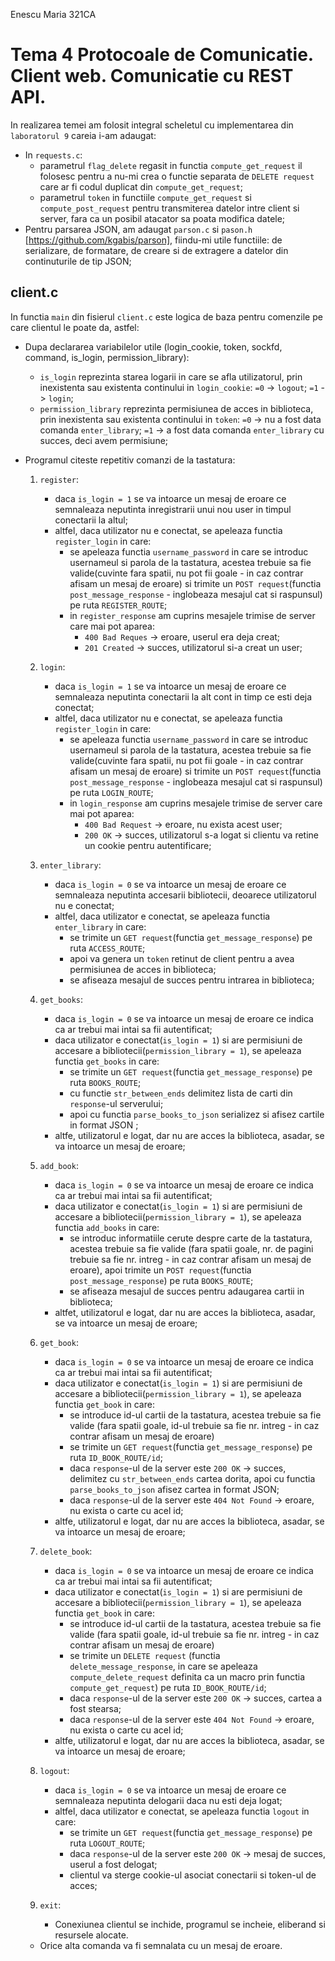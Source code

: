 Enescu Maria 321CA

# Tema 4 Protocoale de Comunicatie. Client web. Comunicatie cu REST API.

In realizarea temei am folosit integral scheletul cu implementarea din
`laboratorul 9` careia i-am adaugat: 
- In `requests.c`:
    - parametrul `flag_delete` regasit in functia `compute_get_request`
    il folosesc pentru a nu-mi crea o functie separata de `DELETE request`
    care ar fi codul duplicat din `compute_get_request`;
    - parametrul `token` in functiile `compute_get_request` si
    `compute_post_request` pentru transmiterea datelor intre client si server,
    fara ca un posibil atacator sa poata modifica datele;
- Pentru parsarea JSON, am adaugat `parson.c` si `pason.h`
[https://github.com/kgabis/parson], fiindu-mi utile functiile: de serializare,
de formatare, de creare si de extragere a datelor din continuturile de tip JSON;

## client.c

In functia `main` din fisierul `client.c` este logica de baza pentru comenzile
pe care clientul le poate da, astfel:
- Dupa declararea variabilelor utile (login_cookie, token, sockfd, command,
is_login, permission_library):
    - `is_login` reprezinta starea logarii in care se afla utilizatorul, prin
    inexistenta sau existenta continului in `login_cookie`:
        `=0` -> `logout`;
        `=1` -> `login`;
    - `permission_library` reprezinta permisiunea de acces in biblioteca, prin
     inexistenta sau existenta continului in `token`:
        `=0` -> nu a fost data comanda `enter_library`;
        `=1` -> a fost data comanda `enter_library` cu succes, deci avem
        permisiune;

- Programul citeste repetitiv comanzi de la tastatura:
    1. `register`:
        - daca `is_login = 1` se va intoarce un mesaj de eroare ce semnaleaza
        neputinta inregistrarii unui nou user in timpul conectarii la altul;
        - altfel, daca utilizator nu e conectat, se apeleaza functia
        `register_login` in care:
            - se apeleaza functia `username_password` in care se introduc
            usernameul si parola de la tastatura, acestea trebuie sa fie
            valide(cuvinte fara spatii, nu pot fii goale - in caz contrar
            afisam un mesaj de eroare) si trimite un `POST request`(functia
            `post_message_response` - inglobeaza mesajul cat si raspunsul)
            pe ruta `REGISTER_ROUTE`;
            - in `register_response` am cuprins mesajele trimise de
            server care mai pot aparea:
                - `400 Bad Reques` -> eroare, userul era deja creat;
                - `201 Created` -> succes, utilizatorul si-a creat un user;

    2. `login`:
        - daca `is_login = 1` se va intoarce un mesaj de eroare ce semnaleaza
        neputinta conectarii la alt cont in timp ce esti deja conectat;
        - altfel, daca utilizator nu e conectat, se apeleaza functia
        `register_login` in care:
            - se apeleaza functia `username_password` in care se introduc
            usernameul si parola de la tastatura, acestea trebuie sa fie
            valide(cuvinte fara spatii, nu pot fii goale - in caz contrar
            afisam un mesaj de eroare) si trimite un `POST request`(functia
            `post_message_response` - inglobeaza mesajul cat si raspunsul)
            pe ruta `LOGIN_ROUTE`;
            - in `login_response` am cuprins mesajele trimise de
            server care mai pot aparea:
                - `400 Bad Request` -> eroare, nu exista acest user;
                - `200 OK` -> succes, utilizatorul s-a logat si clientu va
                retine un cookie pentru autentificare;

    3. `enter_library`:
        - daca `is_login = 0` se va intoarce un mesaj de eroare ce semnaleaza
        neputinta accesarii bibliotecii, deoarece utilizatorul nu e conectat;
        - altfel, daca utilizator e conectat, se apeleaza functia
        `enter_library` in care:
            - se trimite un `GET request`(functia `get_message_response`)
            pe ruta `ACCESS_ROUTE`; 
            - apoi va genera un `token` retinut de client pentru a avea
            permisiunea de acces in biblioteca;
            - se afiseaza mesajul de succes pentru intrarea in biblioteca;

    4. `get_books`:
        - daca `is_login = 0` se va intoarce un mesaj de eroare ce indica
        ca ar trebui mai intai sa fii autentificat;
        - daca utilizator e conectat(`is_login = 1`) si are permisiuni de
        accesare a bibliotecii(`permission_library = 1`), se apeleaza functia
        `get_books` in care:
            - se trimite un `GET request`(functia `get_message_response`)
            pe ruta `BOOKS_ROUTE`; 
            - cu functie `str_between_ends` delimitez lista de carti din
            `response`-ul serverului;
            - apoi cu functia `parse_books_to_json` serializez si afisez
            cartile in format JSON ;
        - altfe, utilizatorul e logat, dar nu are acces la biblioteca, asadar,
        se va intoarce un mesaj de eroare;

    5. `add_book`:
        - daca `is_login = 0` se va intoarce un mesaj de eroare ce indica
        ca ar trebui mai intai sa fii autentificat;
        - daca utilizator e conectat(`is_login = 1`) si are permisiuni de
        accesare a bibliotecii(`permission_library = 1`), se apeleaza functia
        `add_books` in care:
            - se introduc informatiile cerute despre carte de la tastatura,
            acestea trebuie sa fie valide (fara spatii goale, nr. de pagini
            trebuie sa fie nr. intreg - in caz contrar afisam un mesaj de
            eroare), apoi trimite un `POST request`(functia
            `post_message_response`) pe ruta `BOOKS_ROUTE`; 
            - se afiseaza mesajul de succes pentru adaugarea cartii in
            biblioteca;
        - altfet, utilizatorul e logat, dar nu are acces la biblioteca, asadar,
        se va intoarce un mesaj de eroare;

    6. `get_book`:
        - daca `is_login = 0` se va intoarce un mesaj de eroare ce indica
        ca ar trebui mai intai sa fii autentificat;
        - daca utilizator e conectat(`is_login = 1`) si are permisiuni de
        accesare a bibliotecii(`permission_library = 1`), se apeleaza functia
        `get_book` in care:
            - se introduce id-ul cartii de la tastatura, acestea trebuie sa fie
            valide (fara spatii goale, id-ul trebuie sa fie nr. intreg - in
            caz contrar afisam un mesaj de eroare) 
            - se trimite un `GET request`(functia `get_message_response`)
            pe ruta `ID_BOOK_ROUTE/id`; 
            - daca `response`-ul de la server este `200 OK` -> succes,  
            delimitez cu `str_between_ends` cartea dorita, apoi cu functia
            `parse_books_to_json` afisez cartea in format JSON;
            - daca `response`-ul de la server este `404 Not Found` -> eroare,
            nu exista o carte cu acel id;
        - altfe, utilizatorul e logat, dar nu are acces la biblioteca, asadar,
        se va intoarce un mesaj de eroare;

    7. `delete_book`:
        - daca `is_login = 0` se va intoarce un mesaj de eroare ce indica
        ca ar trebui mai intai sa fii autentificat;
        - daca utilizator e conectat(`is_login = 1`) si are permisiuni de
        accesare a bibliotecii(`permission_library = 1`), se apeleaza functia
        `get_book` in care:
            - se introduce id-ul cartii de la tastatura, acestea trebuie sa fie
            valide (fara spatii goale, id-ul trebuie sa fie nr. intreg - in
            caz contrar afisam un mesaj de eroare) 
            - se trimite un `DELETE request` (functia `delete_message_response`,
            in care se apeleaza `compute_delete_request` definita ca un
            macro prin functia `compute_get_request`) pe ruta `ID_BOOK_ROUTE/id`; 
            - daca `response`-ul de la server este `200 OK` -> succes, cartea
            a fost stearsa;
            - daca `response`-ul de la server este `404 Not Found` -> eroare,
            nu exista o carte cu acel id;
        - altfe, utilizatorul e logat, dar nu are acces la biblioteca, asadar,
        se va intoarce un mesaj de eroare;

    8. `logout`:
        - daca `is_login = 0` se va intoarce un mesaj de eroare ce semnaleaza
        neputinta delogarii daca nu esti deja logat;
        - altfel, daca utilizator e conectat, se apeleaza functia
        `logout` in care:
            - se trimite un `GET request`(functia `get_message_response`)
            pe ruta `LOGOUT_ROUTE`; 
            - daca `response`-ul de la server este `200 OK` -> mesaj de succes,
            userul a fost delogat;
            - clientul va sterge cookie-ul asociat conectarii si token-ul de
            acces;
    
    9. `exit`:
        - Conexiunea clientul se inchide, programul se incheie, eliberand si
        resursele alocate.
    
    - Orice alta comanda va fi semnalata cu un mesaj de eroare.